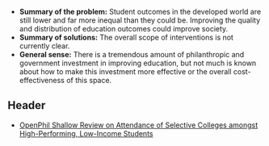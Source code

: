 <!-- TITLE: Developed World Education -->
<!-- SUBTITLE: A quick summary of Developed World Education -->

* **Summary of the problem:** Student outcomes in the developed world are still lower and far more inequal than they could be. Improving the quality and distribution of education outcomes could improve society.
* **Summary of solutions:** The overall scope of interventions is not currently clear.
* **General sense:** There is a tremendous amount of philanthropic and government investment in improving education, but not much is known about how to make this investment more effective or the overall cost-effectiveness of this space.

## Header

* [OpenPhil Shallow Review on Attendance of Selective Colleges amongst High-Performing, Low-Income Students](https://www.openphilanthropy.org/research/cause-reports/college-attendance)
